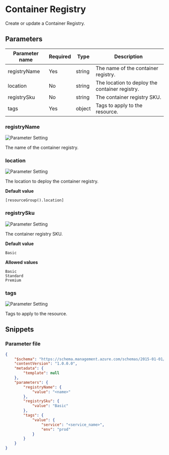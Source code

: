# Container Registry

Create or update a Container Registry.

## Parameters

Parameter name | Required | Type | Description
-------------- | -------- | ---- | -----------
registryName   | Yes      | string | The name of the container registry.
location       | No       | string | The location to deploy the container registry.
registrySku    | No       | string | The container registry SKU.
tags           | Yes      | object | Tags to apply to the resource.

### registryName

![Parameter Setting](https://img.shields.io/badge/parameter-required-orange?style=flat-square)

The name of the container registry.

### location

![Parameter Setting](https://img.shields.io/badge/parameter-optional-green?style=flat-square)

The location to deploy the container registry.

**Default value**

```text
[resourceGroup().location]
```

### registrySku

![Parameter Setting](https://img.shields.io/badge/parameter-optional-green?style=flat-square)

The container registry SKU.

**Default value**

```text
Basic
```

**Allowed values**

```text
Basic
Standard
Premium
```

### tags

![Parameter Setting](https://img.shields.io/badge/parameter-required-orange?style=flat-square)

Tags to apply to the resource.

## Snippets

### Parameter file

```json
{
    "$schema": "https://schema.management.azure.com/schemas/2015-01-01/deploymentParameters.json#",
    "contentVersion": "1.0.0.0",
    "metadata": {
        "template": null
    },
    "parameters": {
        "registryName": {
            "value": "<name>"
        },
        "registrySku": {
            "value": "Basic"
        },
        "tags": {
            "value": {
                "service": "<service_name>",
                "env": "prod"
            }
        }
    }
}
```
